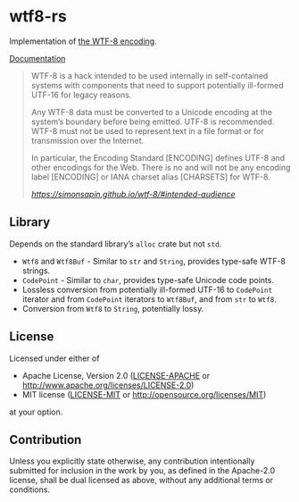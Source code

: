 # wtf8-rs

Implementation of [the WTF-8 encoding](https://simonsapin.github.io/wtf-8/).

[Documentation](https://nicbn.github.io/wtf8-rs/wtf8_rs)

> WTF-8 is a hack intended to be used internally in self-contained systems with components that need to support potentially ill-formed UTF-16 for legacy reasons.
>
>Any WTF-8 data must be converted to a Unicode encoding at the system’s boundary before being emitted. UTF-8 is recommended. WTF-8 must not be used to represent text in a file format or for transmission over the Internet.
>
>In particular, the Encoding Standard [ENCODING] defines UTF-8 and other encodings for the Web. There is no and will not be any encoding label [ENCODING] or IANA charset alias [CHARSETS] for WTF-8.
>
> <cite>https://simonsapin.github.io/wtf-8/#intended-audience</cite>

## Library

Depends on the standard library’s `alloc` crate but not `std`.

* `Wtf8` and `Wtf8Buf` - Similar to `str` and `String`, provides type-safe WTF-8 strings.
* `CodePoint` - Similar to `char`, provides type-safe Unicode code points.
* Lossless conversion from potentially ill-formed UTF-16 to `CodePoint` iterator and from `CodePoint` iterators to `Wtf8Buf`, and from `str` to `Wtf8`.
* Conversion from `Wtf8` to `String`, potentially lossy.

## License

Licensed under either of

 * Apache License, Version 2.0
   ([LICENSE-APACHE](LICENSE-APACHE) or http://www.apache.org/licenses/LICENSE-2.0)
 * MIT license
   ([LICENSE-MIT](LICENSE-MIT) or http://opensource.org/licenses/MIT)

at your option.

## Contribution

Unless you explicitly state otherwise, any contribution intentionally submitted
for inclusion in the work by you, as defined in the Apache-2.0 license, shall be
dual licensed as above, without any additional terms or conditions.
